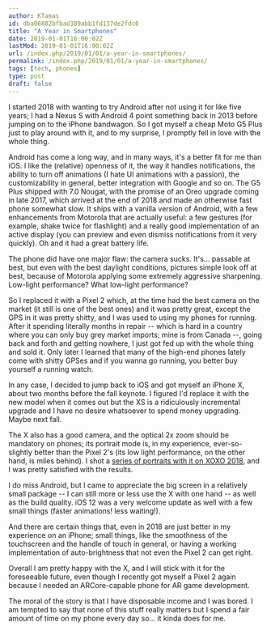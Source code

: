 ```yaml
---
author: KTamas
id: dba06882bfbad389abb1fd137de2fdc6
title: "A Year in Smartphones"
date: 2019-01-01T16:00:02Z
lastMod: 2019-01-01T16:00:02Z
url: /index.php/2019/01/01/a-year-in-smartphones/
permalink: /index.php/2019/01/01/a-year-in-smartphones/
tags: [tech, phones]
type: post
draft: false
---
```

I started 2018 with wanting to try Android after not using it for like five years; I had a Nexus S with Android 4 point something back in 2013 before jumping on to the iPhone bandwagon. So I got myself a cheap Moto G5 Plus just to play around with it, and to my surprise, I promptly fell in love with the whole thing.

Android has come a long way, and in many ways, it's a better fit for me than iOS. I like the (relative) openness of it, the way it handles notifications, the ability to turn off animations (I hate UI animations with a passion), the customizability in general, better integration with Google and so on. The G5 Plus shipped with 7.0 Nougat, with the promise of an Oreo upgrade coming in late 2017, which arrived at the end of 2018 and made an otherwise fast phone somewhat slow. It ships with a vanilla version of Android, with a few enhancements from Motorola that are actually useful: a few gestures (for example, shake twice for flashlight) and a really good implementation of an active display (you can preview and even dismiss notifications from it very quickly). Oh and it had a great battery life.

The phone did have one major flaw: the camera sucks. It's... passable at best, but even with the best daylight conditions, pictures simple look off at best, because of Motorola applying some extremely aggressive sharpening. Low-light performance? What low-light performance?

So I replaced it with a Pixel 2 which, at the time had the best camera on the market (it still is one of the best ones) and it was pretty great, except the GPS in it was pretty shitty, and I was used to using my phones for running. After it spending literally months in repair -- which is hard in a country where you can only buy grey market imports; mine is from Canada --, going back and forth and getting nowhere, I just got fed up with the whole thing and sold it. Only later I learned that many of the high-end phones lately come with shitty GPSes and if you wanna go running, you better buy yourself a running watch.

In any case, I decided to jump back to iOS and got myself an iPhone X, about two months before the fall keynote. I figured I'd replace it with the new model when it comes out but the XS is a ridiculously incremental upgrade and I have no desire whatsoever to spend money upgrading. Maybe next fall.

The X also has a good camera, and the optical 2x zoom should be mandatory on phones; its portrait mode is, in my experience, ever-so-slightly better than the Pixel 2's (its low light performance, on the other hand, is miles behind). I shot a [series of portraits with it on XOXO 2018](http://facesofxoxo2018.tumblr.com), and I was pretty satisfied with the results.

I do miss Android, but I came to appreciate the big screen in a relatively small package -- I can still more or less use the X with one hand -- as well as the build quality. iOS 12 was a very welcome update as well with a few small things (faster animations! less waiting!).

And there are certain things that, even in 2018 are just better in my experience on an iPhone; small things, like the smoothness of the touchscreen and the handle of touch in general, or having a working implementation of auto-brightness that not even the Pixel 2 can get right.

Overall I am pretty happy with the X, and I will stick with it for the foreseeable future, even though I recently got myself a Pixel 2 again because I needed an ARCore-capable phone for AR game development.

The moral of the story is that I have disposable income and I was bored. I am tempted to say that none of this stuff really matters but I spend a fair amount of time on my phone every day so... it kinda does for me.
